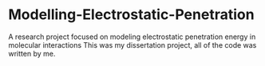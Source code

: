 # Modelling-Electrostatic-Penetration
A research project focused on modeling electrostatic penetration energy in molecular interactions
This was my dissertation project, all of the code was written by me. 
